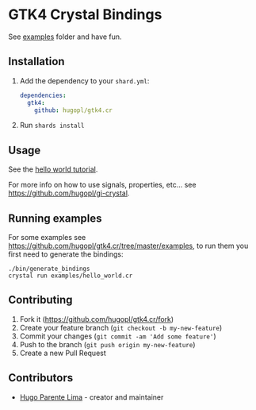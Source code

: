 # GTK4 Crystal Bindings

See [examples](https://github.com/hugopl/gtk4.cr/tree/master/examples) folder and have fun.

## Installation

1. Add the dependency to your `shard.yml`:

   ```yaml
   dependencies:
     gtk4:
       github: hugopl/gtk4.cr
   ```

2. Run `shards install`

## Usage

See the [hello world tutorial](./tutorial/hello_world.md).

For more info on how to use signals, properties, etc... see https://github.com/hugopl/gi-crystal.

## Running examples

For some examples see https://github.com/hugopl/gtk4.cr/tree/master/examples, to run them you first need to generate the
bindings:

```
./bin/generate_bindings
crystal run examples/hello_world.cr
```

## Contributing

1. Fork it (<https://github.com/hugopl/gtk4.cr/fork>)
2. Create your feature branch (`git checkout -b my-new-feature`)
3. Commit your changes (`git commit -am 'Add some feature'`)
4. Push to the branch (`git push origin my-new-feature`)
5. Create a new Pull Request

## Contributors

- [Hugo Parente Lima](https://github.com/hugopl) - creator and maintainer
